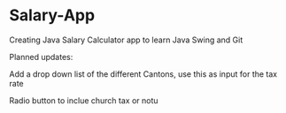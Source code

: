 # Salary-App

Creating Java Salary Calculator app to learn Java Swing and Git



Planned updates: 


Add a drop down list of the different Cantons, use this as input for the tax rate 

Radio button to inclue church tax or notu


